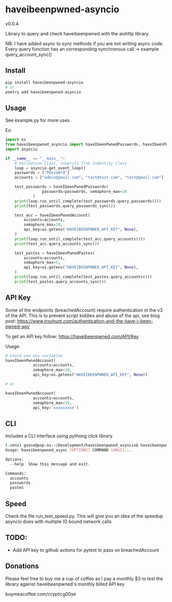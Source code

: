 # haveibeenpwned-asyncio

v0.0.4

Library to query and check haveibeenpwned with the aiohttp library.

NB: I have added async to sync methods if you are not writing async code. Every query function has an
corresponding synchronous call -> example query_account_sync()

## Install
```bash
pip install haveibeenpwned-asyncio
# or
poetry add haveibeenpwned-asyncio
```

## Usage
See example.py for more uses

Ex:
```python
import os
from haveibeenpwned_asyncio import haveIbeenPwnedPasswords, haveIbeenPwnedAccount, haveIbeenPwnedPastes
import asyncio

if __name__ == "__main__":
    # Validation Class, inherits from Indentity Class
    loop = asyncio.get_event_loop()
    passwords = ["P@ssw0rd"]
    accounts = ["admin@gmail.com", "test@test.com", "test@gmail.com"]

    test_passwords = haveIbeenPwnedPasswords(
                passwords=passwords, semaphore_max=10
            )
    print(loop.run_until_complete(test_passwords.query_passwords()))
    print(test_passwords.query_passwords_sync())

    test_acc = haveIbeenPwnedAccount(
        accounts=accounts,
        semaphore_max=10,
        api_key=os.getenv("HAVEIBEENPWNED_API_KEY", None),
    )
    print(loop.run_until_complete(test_acc.query_accounts()))
    print(test_acc.query_accounts_sync())

    test_pastes = haveIbeenPwnedPastes(
        accounts=accounts,
        semaphore_max=5,
        api_key=os.getenv("HAVEIBEENPWNED_API_KEY", None),
    )
    print(loop.run_until_complete(test_pastes.query_accounts()))
    print(test_pastes.query_accounts_sync())

```

## API Key
Some of the endpoints (breachedAccount) require authentication in the v3 of the API.
This is to prevent script kiddies and abuse of the api, see blog post: 
https://www.troyhunt.com/authentication-and-the-have-i-been-pwned-api/

To get an API key follow: https://haveibeenpwned.com/API/Key

Usage:
```python
# Could use env variables
haveIbeenPwnedAccount(
            accounts=accounts,
            semaphore_max=10,
            api_key=os.getenv("HAVEIBEENPWNED_API_KEY", None))

# or 

haveIbeenPwnedAccount(
            accounts=accounts,
            semaphore_max=10,
            api_key='xxxxxxxxx')
```

## CLI
Includes a CLI interface using pythong click library

```bash
(.venv) goose@pop-os:~/Development/haveibeenpwned_asyncio$ haveibeenpwned_async --help
Usage: haveibeenpwned_async [OPTIONS] COMMAND [ARGS]...

Options:
  --help  Show this message and exit.

Commands:
  accounts
  passwords
  pastes


```

## Speed
Check the file run_test_speed.py. This will give you an idea of the speedup asyncio does with multiple IO bound network calls

## TODO:
* Add API key to github actions for pytest to pass on breachedAccount

## Donations
Please feel free to buy me a cup of coffee as I pay a monthly $3 to test the library against haveibeenpwned's 
monthly billed API key

buymeacoffee.com/crypticg00se                

